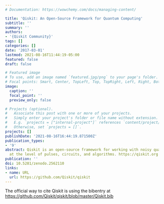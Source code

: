 ```yaml
---
# Documentation: https://wowchemy.com/docs/managing-content/

title: 'Qiskit: An Open-Source Framework for Quantum Computing'
subtitle: ''
summary: ''
authors:
- '{Qiskit Community}'
tags: []
categories: []
date: '2017-03-01'
lastmod: 2021-08-16T11:44:19-05:00
featured: false
draft: false

# Featured image
# To use, add an image named `featured.jpg/png` to your page's folder.
# Focal points: Smart, Center, TopLeft, Top, TopRight, Left, Right, BottomLeft, Bottom, BottomRight.
image:
  caption: ''
  focal_point: ''
  preview_only: false

# Projects (optional).
#   Associate this post with one or more of your projects.
#   Simply enter your project's folder or file name without extension.
#   E.g. `projects = ["internal-project"]` references `content/project/deep-learning/index.md`.
#   Otherwise, set `projects = []`.
projects: []
publishDate: '2021-08-16T16:44:19.871500Z'
publication_types:
- '9'
abstract: Qiskit is an open-source framework for working with noisy quantum computers
  at the level of pulses, circuits, and algorithms. https://qiskit.org
publication: ''
doi: 10.5281/zenodo.2562110
links:
- name: URL
  url: https://github.com/Qiskit/qiskit
---
```

The official way to cite Qiskit is using the bibentry at https://github.com/Qiskit/qiskit/blob/master/Qiskit.bib